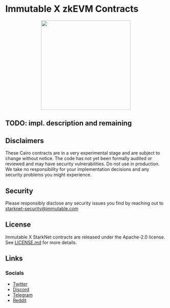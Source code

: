 # Immutable X zkEVM Contracts

<p align="center"><img src="https://cdn.dribbble.com/users/1299339/screenshots/7133657/media/837237d447d36581ebd59ec36d30daea.gif" width="280"/></p>

## TODO: impl. description and remaining

## Disclaimers

These Cairo contracts are in a very experimental stage and are subject to change without notice. The code has not yet been formally audited or reviewed and may have security vulnerabilities. Do not use in production. We take no responsibility for your implementation decisions and any security problems you might experience.

## Security

Please responsibly disclose any security issues you find by reaching out to starknet-security@immutable.com

## License

Immutable X StarkNet contracts are released under the Apache-2.0 license. See [LICENSE.md](LICENSE.md) for more details.

## Links

### Socials

- [Twitter](https://twitter.com/Immutable)
- [Discord](https://discord.gg/6GjgPkp464)
- [Telegram](https://t.me/immutablex)
- [Reddit](https://www.reddit.com/r/ImmutableX/)